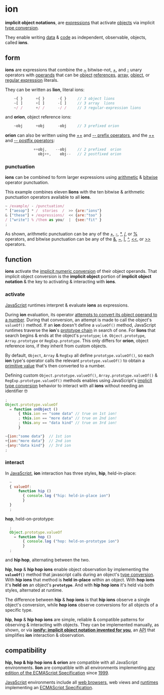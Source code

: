 # ion

**implicit object notations**, are [expressions](https://en.wikipedia.org/wiki/Expression_(computer_science)) that activate [objects](https://en.wikipedia.org/wiki/Object_(computer_science)) via implicit [type conversion](https://en.wikipedia.org/wiki/Type_conversion).

They enable writing [data](https://en.wikipedia.org/wiki/Data_(computing)) &
[code](https://en.wikipedia.org/wiki/Source_code)
as independent, observable, objects, called **ions**.


## form

**ions** are expressions that combine the [~](http://www.ecma-international.org/ecma-262/6.0/index.html#sec-bitwise-not-operator) bitwise-not, [+](http://www.ecma-international.org/ecma-262/6.0/index.html#sec-unary-plus-operator), and [-](http://www.ecma-international.org/ecma-262/6.0/index.html#sec-unary-minus-operator) unary operators with [operands](https://en.wikipedia.org/wiki/Operand#Computer_science) that can be [object](http://www.ecma-international.org/ecma-262/6.0/index.html#sec-object-type)
[references](http://www.ecma-international.org/ecma-262/6.0/index.html#sec-reference-specification-type),
[array](http://www.ecma-international.org/ecma-262/6.0/index.html#sec-array-initializer),
[object](http://www.ecma-international.org/ecma-262/6.0/index.html#sec-object-initializer), or
[regular expression](http://www.ecma-international.org/ecma-262/6.0/index.html#sec-literals-regular-expression-literals)
literals.

They can be written as **lion**, literal ions:

```javascript
    ~{ }      +{ }      -{ }     // 3 object lions
    ~[ ]      +[ ]      -[ ]     // 3 array  lions
    ~/ /      +/ /      -/ /     // 3 regular-expression lions
```
and **orion**, object reference ions:

```javascript
    ~obj      +obj      -obj     // 3 prefixed orion
```

**orion** can also be written using the [++](http://www.ecma-international.org/ecma-262/6.0/index.html#sec-prefix-increment-operator) and
[-- prefix operators](http://www.ecma-international.org/ecma-262/6.0/index.html#sec-prefix-decrement-operator), and the [++](http://www.ecma-international.org/ecma-262/6.0/index.html#sec-postfix-increment-operator) and
[-- postfix operators](http://www.ecma-international.org/ecma-262/6.0/index.html#sec-postfix-decrement-operator):

```javascript
             ++obj,    --obj     // 2 prefixed  orion
               obj++,    obj--   // 2 postfixed orion
```

### punctuation

**ions** can be combined to form larger expressions using [arithmetic](https://developer.mozilla.org/en-US/docs/Web/JavaScript/Guide/Expressions_and_Operators#Arithmetic_operators) & [bitwise](https://developer.mozilla.org/en-US/docs/Web/JavaScript/Guide/Expressions_and_Operators#Bitwise_operators) operator punctuation.

This example combines eleven **lions** with the ten bitwise & arithmetic punctuation operators available to all **ions**.

```javascript
~ /example/ - /punctuation/
^ ["aesop"] * /  stories  /  >> {are:"ions"}
& ["these"] + /expressions/  << {are:"too" }
/ ["write"] % /them as you/  |  {see:"fit" }
;
```

As shown, arithmetic punctuation can be any of the
[+](http://www.ecma-international.org/ecma-262/6.0/index.html#sec-addition-operator-plus),
[-](http://www.ecma-international.org/ecma-262/6.0/index.html#sec-subtraction-operator-minus),
[*](http://www.ecma-international.org/ecma-262/6.0/index.html#sec-applying-the-mul-operator),
[/](http://www.ecma-international.org/ecma-262/6.0/index.html#sec-applying-the-div-operator), or
[%](http://www.ecma-international.org/ecma-262/6.0/index.html#sec-applying-the-mod-operator) operators, and bitwise punctuation can be any of the
[&](https://developer.mozilla.org/en-US/docs/Web/JavaScript/Reference/Operators/Bitwise_Operators#Bitwise_AND),
[~](http://www.ecma-international.org/ecma-262/6.0/index.html#sec-bitwise-not-operator),
[|](https://developer.mozilla.org/en-US/docs/Web/JavaScript/Reference/Operators/Bitwise_Operators#Bitwise_OR),
[^](https://developer.mozilla.org/en-US/docs/Web/JavaScript/Reference/Operators/Bitwise_Operators#Bitwise_XOR),
[<<](http://www.ecma-international.org/ecma-262/6.0/index.html#sec-left-shift-operator), or [\>>](http://www.ecma-international.org/ecma-262/6.0/index.html#sec-signed-right-shift-operator) operators.


## function

**ions** activate the [implicit numeric conversion](http://www.ecma-international.org/ecma-262/6.0/index.html#sec-tonumber) of their object operands. That implicit object conversion is the **implicit object** portion of **implicit object notation** & the key to activating & interacting with **ions**.

### activate

[JavaScript](http://www.ecma-international.org/ecma-262/6.0/index.html#sec-overview) runtimes interpret & evaluate **ions** as expressions.

During **ion** evaluation, its operator
[attempts to convert its object operand to a number](http://www.ecma-international.org/ecma-262/6.0/index.html#sec-toprimitive). During that conversion, an attempt is made to call the object's `valueOf()` method. If an **ion** doesn't define a `valueOf()` method, JavaScript runtimes traverse the **ion**'s [prototype chain](http://www.ecma-international.org/ecma-262/6.0/index.html#sec-objects) in search of one. For **lions** that search begins & ends at the object's `prototype`; i.e. `Object.prototype`, `Array.prototype` or `RegExp.prototype`. This only differs for **orion**, object reference ions, if they inherit from custom objects.

By default, `Object`, `Array` & `RegExp` all define `prototype.valueOf()`, so each **ion** type's operator calls the relevant `prototype.valueOf()` to obtain a [primitive value](https://en.m.wikipedia.org/wiki/Primitive_value) that's then converted to a number.

Defining custom `Object.prototype.valueOf()`, `Array.prototype.valueOf()` & `RegExp.prototype.valueOf()` methods enables using JavaScript's [implicit type conversion](https://en.m.wikipedia.org/wiki/Type_conversion) behavior to interact with all **ions** without needing an identifier 🤓

```javascript
;
Object.prototype.valueOf
  = function onObject ()
      { this.ion == "some data" // true on 1st ion!
      ; this.ion == "more data" // true on 2nd ion!
      ; this.any == "data kind" // true on 3rd ion!
      }

~{ion:"some data"}  // 1st ion
+{ion:"more data"}  // 2nd ion
-{any:"data kind"}  // 3rd ion
;
```

### interact

In [JavaScript](http://www.ecma-international.org/publications/standards/Ecma-262.htm),
**ion** interaction has three styles, **hip**, held-in-place:

```javascript
  ~
  { valueOf:
      function hip ()
        { console.log ("hip: held-in-place ion")
        }
  }
  ;
```

**hop**, held-on-prototype:

```javascript
  ;
  Object.prototype.valueOf
    = function hop ()
        { console.log ("hop: held-on-prototype ion")
        }
  ;
```

and **hip hop**, alternating between the two.


**hip**, **hop** & **hip hop ions** enable object observation by implementing
the **```valueOf()```** method that javascript calls during an object's
[type conversion](http://www.ecma-international.org/ecma-262/6.0/index.html#sec-toprimitive).
With **hip ions** that method is **held** __in-place__ within an
object. With **hop ions** it's **held** __on__ an object's **```prototype```**.
And with **hip hop ions** it's held via both styles, alternated at runtime.

The difference between **hip** & **hop ions** is that **hip ions** observe a
single object's conversion, while **hop ions** observe conversions for all
objects of a specific type.

**hip**, **hop** & **hip hop ions** are simple, reliable & compatible patterns for observing & interacting with objects. They can be implemented
manually, as shown, or via
[**ionify: implicit object notation invented for you**](http://github.com/ionify/ionify/), an
[API](https://en.wikipedia.org/wiki/Application_programming_interface)
that simplifies **ion** interaction & observation.


## compatibility

**hip, hop & hip hop ions & orion** are compatible with all JavaScript environments. **lion**
are compatible with all environments implementing
[any edition of the ECMAScript Specification](http://www.ecma-international.org/publications/standards/Ecma-262-arch.htm)
since [1999](http://www.ecma-international.org/publications/files/ECMA-ST-ARCH/ECMA-262,%203rd%20edition,%20December%201999.pdf).

[JavaScript](http://www.ecma-international.org/publications/standards/Ecma-262.htm)
environments include all
[web browsers](https://en.wikipedia.org/wiki/Web_browser), web views and
[runtimes](http://en.wikipedia.org/wiki/JavaScript_engine) implementing an
[ECMAScript Specification](http://www.ecma-international.org/publications/standards/Ecma-262-arch.htm).
